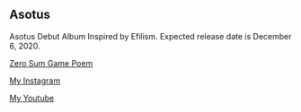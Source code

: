 ## Asotus
<html>
<body>
Asotus Debut Album Inspired by Efilism. Expected release date is December 6, 2020.

<a href="https://github.com/Asotus/asotus.github.io/blob/master/Pdf%20File/Asotus.pdf" target="_blank">Zero Sum Game Poem</a>

<a href="https://www.instagram.com/_asotus/" target="_blank">My Instagram</a>

<a href="https://www.youtube.com/channel/UC85aXFVWf7bxq0GCdil59Hw/featured" target="_blank">My Youtube</a>
</body>
</html>
